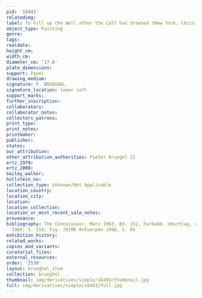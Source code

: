 ```yaml
---
pid: '18493'
relatedimg: 
label: To Fill up the Well after the Calf has drowned (New York, Christie&apos;s)
object_type: Painting
genre: 
tags: 
realdate: 
height_cm: 
width_cm: 
diameter_cm: '17.8'
plate_dimensions: 
support: Panel
drawing_medium: 
signature: P. BRUEGHEL
signature_location: lower left
support_marks: 
further_inscription: 
collaborators: 
collaborator_notes: 
collectors_patrons: 
print_type: 
print_notes: 
printmaker: 
publisher: 
states: 
our_attribution: 
other_attribution_authorities: Pieter Bruegel II
ertz_1979: 
ertz_2008: 
bailey_walker: 
hollstein_no: 
collection_type: Unknown/Not Applicable
location_country: 
location_city: 
location: 
location_collection: 
location_or_most_recent_sale_notes: 
provenance: 
bibliography: The Connoisseur, Marz 1963, Bd. 152, Farbabb. Umschlag, und S. 200|Marlier
  1969, S. 159, Fig. 79|MK Antwerpen 1988, S. 65
exhibition_history: 
related_works: 
copies_and_variants: 
curatorial_files: 
external_resources: 
order: '1530'
layout: brueghel_item
collection: brueghel
thumbnail: img/derivatives/simple/18493/thumbnail.jpg
full: img/derivatives/simple/18493/full.jpg
---
```

